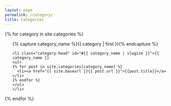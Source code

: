 ```yaml
---
layout: page
permalink: /category/
title: Categories
---
```



<div id="archives">
{% for category in site.categories %}
  <ul class="archive-group">
    {% capture category_name %}{{ category | first }}{% endcapture %}

    <li class="category-head" id="#{{ category_name | slugize }}">{{ category_name }}
    <ul>
    {% for post in site.categories[category_name] %}
      <li><a href="{{ site.baseurl }}{{ post.url }}">{{post.title}}</a></li>
    {% endfor %}
    </ul>
    </li>
  </ul>
{% endfor %}
</div>
